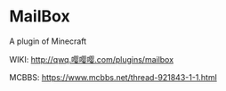 # MailBox
A plugin of Minecraft

WIKI: http://qwq.嘤嘤嘤.com/plugins/mailbox

MCBBS: https://www.mcbbs.net/thread-921843-1-1.html
